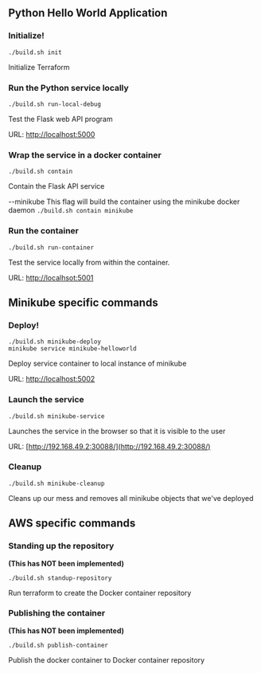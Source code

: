 ## Python Hello World Application

### Initialize!

  ```./build.sh init```

  Initialize Terraform

### Run the Python service locally

  ```./build.sh run-local-debug```

  Test the Flask web API program

  URL: [http://localhost:5000](http://127.0.0.1:5000)

### Wrap the service in a docker container

  ```./build.sh contain```

  Contain the Flask API service

  --minikube
  This flag will build the container using the minikube docker daemon
  ```./build.sh contain minikube```

### Run the container

  ```./build.sh run-container```

  Test the service locally from within the container.

  URL: [http://localhsot:5001](http://127.0.0.1:5001)

## Minikube specific commands

### Deploy!

  ```
  ./build.sh minikube-deploy
  minikube service minikube-helloworld
  ```

  Deploy service container to local instance of minikube

  URL: [http://localhost:5002](http://127.0.0.1:5002)


### Launch the service

  ```
  ./build.sh minikube-service
  ```

  Launches the service in the browser so that it is visible to the user

  URL: [http://192.168.49.2:30088/](http://192.168.49.2:30088/)

### Cleanup

  ```
  ./build.sh minikube-cleanup
  ```

  Cleans up our mess and removes all minikube objects that we've deployed

## AWS specific commands

### Standing up the repository
  **(This has NOT been implemented)**

  ```./build.sh standup-repository```

  Run terraform to create the Docker container repository

### Publishing the container
  **(This has NOT been implemented)**

  ```./build.sh publish-container```

  Publish the docker container to Docker container repository


